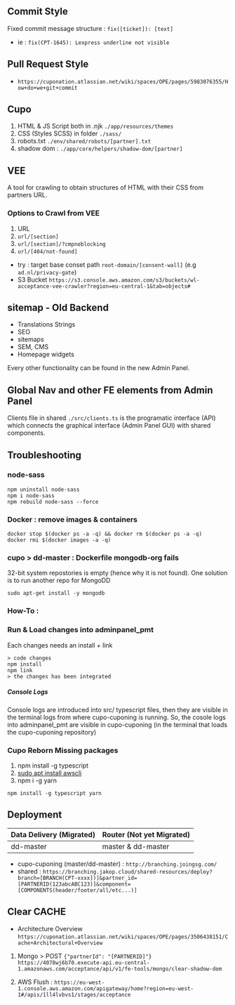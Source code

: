 ## Commit Style
Fixed commit message structure : `fix([ticket]): [text]`
* ie : `fix(CPT-1645): Lexpress underline not visible`


## Pull Request Style
* `https://cuponation.atlassian.net/wiki/spaces/OPE/pages/5983076355/How+do+we+git+commit`

## Cupo
1. HTML & JS Script both in .njk `./app/resources/themes`
2. CSS (Styles SCSS) in folder `./sass/`
3. robots.txt `./env/shared/robots/[partner].txt`
4. shadow dom : `./app/core/helpers/shadow-dom/[partner]`

## VEE
A tool for crawling to obtain structures of HTML with their CSS from partners URL.
### Options to Crawl from VEE
1. URL
2. `url/[section]`
3. `url/[section]/?cmpnoblocking`
4. `url/[404/not-found]`
* try : target base conset path `root-domain/[consent-wall]` (e.g `ad.nl/privacy-gate`)
* S3 Bucket `https://s3.console.aws.amazon.com/s3/buckets/wl-acceptance-vee-crawler?region=eu-central-1&tab=objects#`

## sitemap - Old Backend
* Translations Strings
* SEO
* sitemaps
* SEM, CMS
* Homepage widgets 

Every other functionality can be found in the new Admin Panel.

## Global Nav and other FE elements from Admin Panel
Clients file in shared `./src/clients.ts` is the programatic interface (API) which connects the graphical interface (Admin Panel GUI) with shared components.

## Troubleshooting
### node-sass
```
npm uninstall node-sass
npm i node-sass
npm rebuild node-sass --force
```

### Docker : remove images & containers
```
docker stop $(docker ps -a -q) && docker rm $(docker ps -a -q)
docker rmi $(docker images -a -q)
```

### cupo > dd-master : Dockerfile mongodb-org fails
32-bit system repostories is empty (hence why it is not found). One solution is to run another repo for MongoDD
```
sudo apt-get install -y mongodb 
```

### How-To : 

### Run & Load changes into adminpanel_pmt
Each changes needs an install + link 
```
> code changes
npm install
npm link
> the changes has been integrated
```
##### Console Logs
Console logs are introduced into src/ typescript files, then they are visible in the terminal logs from where cupo-cuponing is running. So, the cosole logs into adminpanel_pmt are visible in cupo-cuponing (in the terminal that loads the cupo-cuponing repository)

### Cupo Reborn Missing packages
1. npm install -g typescript
2. [sudo apt install awscli ](https://docs.aws.amazon.com/cli/latest/userguide/getting-started-version.html)
3. npm i -g yarn
```
npm install -g typescript yarn
```


## Deployment
Data Delivery (Migrated) | Router (Not yet Migrated) |
|-|-|
| dd-master | master & dd-master

* cupo-cuponing (master/dd-master) : `http://branching.joingsg.com/`
* shared : `https://branching.jakop.cloud/shared-resources/deploy?branch=[BRANCH(CPT-xxxx])]&partner_id=[PARTNERID(123abcABC123)]&component=[COMPONENTS(header/footer/all/etc...)]`

## Clear CACHE
* Architecture Overview `https://cuponation.atlassian.net/wiki/spaces/OPE/pages/3506438151/Cache+Architectural+Overview`

1. Mongo > POST `{"partnerId": "[PARTNERID]"}`
`https://4078wj6b70.execute-api.eu-central-1.amazonaws.com/acceptance/api/v1/fe-tools/mongo/clear-shadow-dom`

2. AWS Flush : `https://eu-west-1.console.aws.amazon.com/apigateway/home?region=eu-west-1#/apis/1ll4lvbvs1/stages/acceptance`
